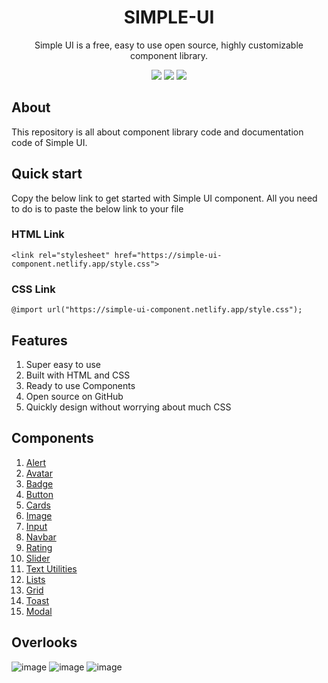 <div align="center">
  
# SIMPLE-UI


Simple UI is a free, easy to use open source, highly customizable component library.

![](https://img.shields.io/badge/HTML5-E34F26?style=for-the-badge&logo=html5&logoColor=white)
![](https://img.shields.io/badge/CSS3-1572B6?style=for-the-badge&logo=css3&logoColor=white)
![](https://img.shields.io/badge/JavaScript-F7DF1E?style=for-the-badge&logo=javascript&logoColor=black)

</div>

## About

This repository is all about component library code and documentation code of Simple UI.

## Quick start

Copy the below link to get started with Simple UI component. All you need to do is to paste the below link to your file

### HTML Link

``` <link rel="stylesheet" href="https://simple-ui-component.netlify.app/style.css"> ```

### CSS Link

``` @import url("https://simple-ui-component.netlify.app/style.css"); ```

## Features

1. Super easy to use
1. Built with HTML and CSS
1. Ready to use Components
1. Open source on GitHub
1. Quickly design without worrying about much CSS

## Components

1. [Alert](https://simple-ui-component.netlify.app/docs.html#alert)
1. [Avatar](https://simple-ui-component.netlify.app/docs.html#avatar)
1. [Badge](https://simple-ui-component.netlify.app/docs.html#badge)
1. [Button](https://simple-ui-component.netlify.app/docs.html#button)
1. [Cards](https://simple-ui-component.netlify.app/docs.html#card)
1. [Image](https://simple-ui-component.netlify.app/docs.html#image)
1. [Input](https://simple-ui-component.netlify.app/docs.html#input)
2. [Navbar](https://simple-ui-component.netlify.app/docs.html#navbar)
3. [Rating](https://simple-ui-component.netlify.app/docs.html#rating)
4. [Slider](https://simple-ui-component.netlify.app/docs.html#slider)
5. [Text Utilities](https://simple-ui-component.netlify.app/docs.html#text-util)
6. [Lists](https://simple-ui-component.netlify.app/docs.html#list)
7. [Grid](https://simple-ui-component.netlify.app/docs.html#grid)
8. [Toast](https://simple-ui-component.netlify.app/docs.html#Toast)
9. [Modal](https://simple-ui-component.netlify.app/docs.html#Modal)

## Overlooks

![image](https://user-images.githubusercontent.com/90495133/154953798-68f90016-e0cb-42d6-a84e-ea925c3b483d.png)
![image](https://user-images.githubusercontent.com/90495133/154954215-4f207996-c7eb-4cdc-8852-3def7df6e027.png)
![image](https://user-images.githubusercontent.com/90495133/154954240-bb9238b6-052d-4cdf-b3c0-ee766cfc9c75.png)



